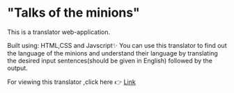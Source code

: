 # "Talks of the minions"

This is a translator web-application.

Built using: HTML,CSS and Javscript✨
You can use this translator to find out the language of the minions and understand their language by translating the desired input sentences(should be given in English) followed by the output. 

For viewing this translator ,click here 👉 [Link](https://minionstalksm6.netlify.app/)